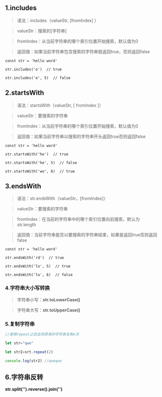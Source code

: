## 1.includes

> 语法：includes（valueStr, [fromIndex] ）

> valueStr：搜索的[字符串]

> fromIndex：从当前字符串的哪个索引位置开始搜索，默认值为0

> 返回值：如果当前字符串包含搜索的字符串就返回true，否则返回false

```
const str = 'hello word'

str.includes('o')  // true

str.includes('e', 5)  // false
```



## 2.startsWith

> 语法：startsWith（valueStr, [ fromIndex ]）

> valueStr：要搜索的字符串

> fromIndex：从当前字符串的哪个索引位置开始搜索，默认值为0

> 返回值：如果当前字符串以搜索的字符串开头返回true否则返回false



```
const str = 'hello word'

str.startsWith('he')  // true

str.startsWith('he', 5)  // false

str.startsWith('wo', 6)  // true
```



## 3.endsWith

> 语法：str.endsWith（valueStr，[fromIndex]）

> valueStr：要搜索的字符串

> fromIndex：在当前的字符串中的哪个索引位置向前搜索，默认为str.length

> 返回值：当前字符串是否以要搜索的字符串结束，如果是返回true否则返回false

```
const str = 'hello word'

str.endsWith('rd')  // true

str.endsWith('lo', 5)  // true

str.endsWith('lo', 6)  // false
```



### 4.字符串大小写转换

> 字符串小写：**str.toLowerCase()**

>  字符串大写：**str.toUpperCase()**





### 5.复制字符串

```js
//使用repeat之后会将原来的字符串复制n次

let str="qwe"

let str2=srt.repeat(2)

console.log(str2) //qweqwe
```



## 6.字符串反转

**str.split('').reverse().join('')**

